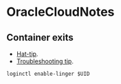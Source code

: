 # OracleCloudNotes

## Container exits

* [Hat-tip](https://www.reddit.com/r/oraclecloud/comments/uyv4b0/next_cloud_works_until_i_exit_my_ssh_session/).
* [Troubleshooting tip](https://github.com/containers/podman/blob/main/troubleshooting.md#17-rootless-containers-exit-once-the-user-session-exits).
```
loginctl enable-linger $UID
```
